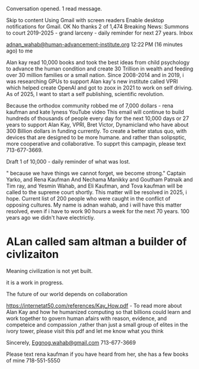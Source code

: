 Conversation opened. 1 read message.

Skip to content
Using Gmail with screen readers
Enable desktop notifications for Gmail.
   OK  No thanks
2 of 1,474
Breaking News: Summons to court 2019-2025 - grand larceny - daily reminder for next 27 years.
Inbox

adnan_wahab@human-advancement-institute.org
12:22 PM (16 minutes ago)
to me

Alan kay read 10,000 books and took the best ideas from child psychology to advance the human condition and create 30 Trillion in wealth and feeding over 30 million families or a small nation.
Since 2008-2014 and in 2019, i was researching GPUs to support Alan kay's new institute called VPRI which helped create OpenAI and got to zoox in 2021 to work on self driving.
As of 2025, I want to start a self publishing, scientific revolution.

Because the orthodox community robbed me of 7,000 dollars - rena kaufman and kate lyness
YouTube video
This email will continue to build hundreds of thousands of people every day for the next 10,000 days or 27 years to support Alan Kay, VPRI, Bret Victor, Dynamicland who have about 300 Billion dollars in funding currently.
To create a better status quo, with devices that are designed to be more humane.
and rather than solipsptic, more cooperative and collaborative.
To supprt this campagin, please text 713-677-3669.

Draft 1 of 10,000 - daily reminder of what was lost.

" because we have things we cannot forget, we become strong."
Captain Yarko, and Rena Kaufman And Nechama Manikky and Goutham Patnaik and Tim ray, and Yesmin Wahab, and Eli Kaufman, and Tova kaufman will be called to the supreme court shortly.
This matter will be resolved in 2025, i hope.
Current list of 200 people who were caught in the conflict of opposing cultures.
My name is adnan wahab, and i will have this matter resolved, even if i have to work 90 hours a week for the next 70 years.
100 years ago we didn't have electrictiy.

# ALan called sam altman a builder of civlizaiton

Meaning civilization is not yet built.

it is a work in progress.

The future of our world depends on collaboration

https://internetat50.com/references/Kay_How.pdf - To read more about Alan Kay and how he humanized computing so that billions could learn and work together to govern human afairs with reason, evidence, and competeice and compassion ,rather than just a small group of elites in the ivory tower, please visit this pdf and let me know what you think

Sincerely, Eggnog.wahab@gmail.com
713-677-3669

Please text rena kaufman if you have heard from her, she has a few books of mine 718-551-5550
